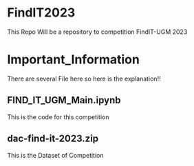 # FindIT2023
This Repo Will be a repository to competition FindIT-UGM 2023

# Important_Information
There are several File here so here is the explanation!!

## FIND_IT_UGM_Main.ipynb
This is the code for this competition
## dac-find-it-2023.zip
This is the Dataset of Competition
